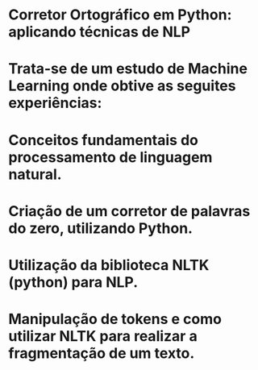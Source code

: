# Corretor Ortográfico em Python: aplicando técnicas de NLP
# 
# Trata-se de um estudo de Machine Learning onde obtive as seguites experiências:
#
# Conceitos fundamentais do processamento de linguagem natural.
# Criação de um corretor de palavras do zero, utilizando Python.
# Utilização da biblioteca NLTK (python) para NLP.
# Manipulação de tokens e como utilizar NLTK para realizar a fragmentação de um texto.
